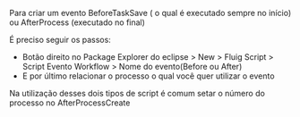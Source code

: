 Para criar um evento BeforeTaskSave ( o qual é executado sempre no início) ou AfterProcess (executado no final)

É preciso seguir os passos:
* Botão direito no Package Explorer do eclipse > New > Fluig Script > Script Evento Workflow > Nome do evento(Before ou After)
* E por último relacionar o processo o qual você quer utilizar o evento

Na utilização desses dois tipos de script é comum setar o número do processo no AfterProcessCreate